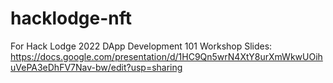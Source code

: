 # hacklodge-nft
For Hack Lodge 2022 DApp Development 101 Workshop
Slides: https://docs.google.com/presentation/d/1HC9Qn5wrN4XtY8urXmWkwUOihuVePA3eDhFV7Nav-bw/edit?usp=sharing
